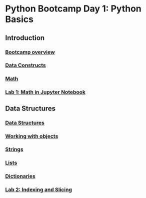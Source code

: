 # Python Bootcamp Day 1: Python Basics

## Introduction
### [Bootcamp overview](Python%20Bootcamp-%20Intro.ipynb)
### [Data Constructs](Python%20Bootcamp%20-%20Data%20Constructs.ipynb)
### [Math](Python%20Bootcamp-%20Math.ipynb)
### [Lab 1: Math in Jupyter Notebook](Lab1-%20Math.ipynb)

## Data Structures
### [Data Structures](Python%20Bootcamp-%20Data%20Structures.ipynb)
### [Working with objects](Python%20Bootcamp-%20Working%20with%20objects.ipynb)
### [Strings](Python%20Bootcamp-%20Strings.ipynb)
### [Lists](Python%20Bootcamp-%20Lists.ipynb)
### [Dictionaries](Python%20Bootcamp-%20Dictionaries.ipynb)
### [Lab 2: Indexing and Slicing](Lab2-%20Indexing%20and%20Slicing.ipynb)
